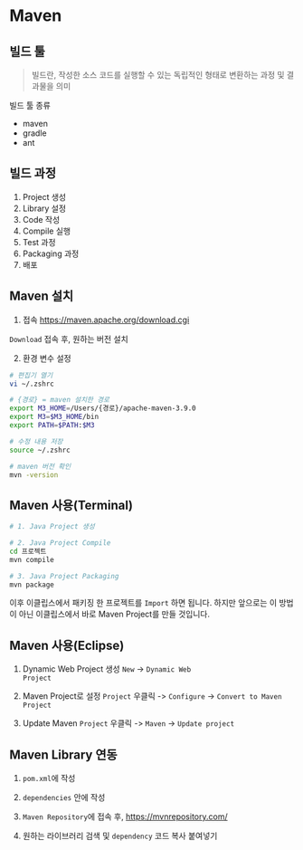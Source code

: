 # Maven

## 빌드 툴
> 빌드란, 작성한 소스 코드를 실행할 수 있는 독립적인 형태로 변환하는 과정 및 결과물을 의미

빌드 툴 종류
- maven
- gradle
- ant

## 빌드 과정
1. Project 생성
2. Library 설정
3. Code 작성
4. Compile 실행
5. Test 과정
6. Packaging 과정
7. 배포

## Maven 설치
1. 접속
https://maven.apache.org/download.cgi

<code>Download</code> 접속 후, 원하는 버전 설치

2. 환경 변수 설정
```zsh
# 편집기 열기
vi ~/.zshrc

# {경로} = maven 설치한 경로
export M3_HOME=/Users/{경로}/apache-maven-3.9.0
export M3=$M3_HOME/bin
export PATH=$PATH:$M3

# 수정 내용 저장
source ~/.zshrc

# maven 버전 확인
mvn -version
```

## Maven 사용(Terminal)
```zsh
# 1. Java Project 생성

# 2. Java Project Compile
cd 프로젝트
mvn compile

# 3. Java Project Packaging
mvn package
```

이후 이클립스에서 패키징 한 프로젝트를 <code>Import</code> 하면 됩니다. 하지만 앞으로는 이 방법이 아닌 이클립스에서 바로 Maven Project를 만들 것입니다.

## Maven 사용(Eclipse)
1. Dynamic Web Project 생성
<code>New</code> -> <code>Dynamic Web Project</code>

2. Maven Project로 설정
<code>Project</code> 우클릭 -> <code>Configure</code> -> <code>Convert to Maven Project</code>

3. Update Maven
<code>Project</code> 우클릭 -> <code>Maven</code> -> <code>Update project</code>

## Maven Library 연동
1. <code>pom.xml</code>에 작성

2. <code>dependencies</code> 안에 작성

3. <code>Maven Repository</code>에 접속 후,
https://mvnrepository.com/

4. 원하는 라이브러리 검색 및 <code>dependency</code> 코드 복사 붙여넣기
